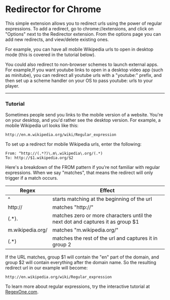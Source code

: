 Redirector for Chrome
=====================

This simple extension allows you to redirect urls using the power of regular
expressions. To add a redirect, go to chrome://extensions, and click on
"Options" next to the Redirector extension. From the options page you can
add new redirects, and view/delete existing ones.

For example, you can have all mobile Wikipedia urls to open in desktop mode
(this is covered in the tutorial below).

You could also redirect to non-browser schemes to launch external apps. For
example,If you want youtube links to open in a desktop video app (such as
minitube), you can redirect all youtube urls with a "youtube:" prefix, and then
set up a scheme handler on your OS to pass youtube: urls to your player.

---

### Tutorial ###

Sometimes people send you links to the mobile version of a website.
You're on your desktop, and you'd rather see the desktop version.
For example, a mobile Wikipedia url looks like this:

    http://en.m.wikipedia.org/wiki/Regular_expression

To set up a redirect for mobile Wikipedia urls, enter the following:

    From: ^http://(.*?)\.m\.wikipedia\.org/(.*)
    To: http://$1.wikipedia.org/$2

Here's a breakdown of the FROM pattern if you're not familiar with regular
expressions. When we say "matches", that means the redirect will only trigger if
a match occurs.

| Regex              | Effect                                       
| -----------------  | ------------------------------------------------------- |
| ^                  | starts matching at the beginning of the url             |
| http://            | matches "http://"                                       |
| (.*)\.             | matches zero or more characters until the next dot and captures it as group $1 |
| m\.wikipedia\.org/ | matches "m.wikipedia.org/"                              |
| (.*)               | matches the rest of the url and captures it in group 2 |

If the URL matches, group $1 will contain the "en" part of the domain, and group
$2 will contain everything after the domain name. So the resulting redirect url
in our example will become:

    http://en.wikipedia.org/wiki/Regular_expression

To learn more about regular expressions, try the interactive tutorial at
[RegexOne.com][1]. 

[1]: http://regexone.com/ "RegexOne"
